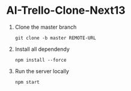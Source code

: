 # AI-Trello-Clone-Next13

1. Clone the master branch
   ```
   git clone -b master REMOTE-URL
   ```
3. Install all dependendy
   ```
   npm install --force
   ```
4. Run the server locally
   ```
   npm start
   ```
